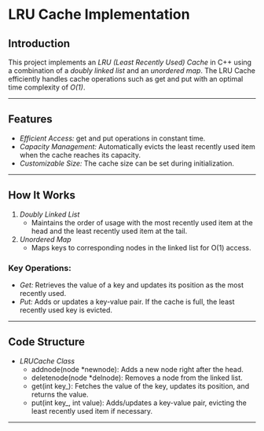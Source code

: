 # LRU Cache Implementation

## Introduction
This project implements an *LRU (Least Recently Used) Cache* in C++ using a combination of a *doubly linked list* and an *unordered map*. The LRU Cache efficiently handles cache operations such as get and put with an optimal time complexity of *O(1)*.

---

## Features
- *Efficient Access:* get and put operations in constant time.
- *Capacity Management:* Automatically evicts the least recently used item when the cache reaches its capacity.
- *Customizable Size:* The cache size can be set during initialization.

---

## How It Works
1. *Doubly Linked List*  
   - Maintains the order of usage with the most recently used item at the head and the least recently used item at the tail.
2. *Unordered Map*  
   - Maps keys to corresponding nodes in the linked list for O(1) access.

### Key Operations:
- *Get:* Retrieves the value of a key and updates its position as the most recently used.
- *Put:* Adds or updates a key-value pair. If the cache is full, the least recently used key is evicted.

---

## Code Structure
- *LRUCache Class*  
   - addnode(node *newnode): Adds a new node right after the head.  
   - deletenode(node *delnode): Removes a node from the linked list.  
   - get(int key_): Fetches the value of the key, updates its position, and returns the value.  
   - put(int key_, int value): Adds/updates a key-value pair, evicting the least recently used item if necessary.  

---
